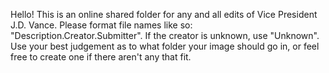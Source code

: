 Hello! This is an online shared folder for any and all edits of Vice President J.D. Vance. Please format file names like so: "Description.Creator.Submitter". If the creator is unknown, use "Unknown". Use your best judgement as to what folder your image should go in, or feel free to create one if there aren't any that fit.
